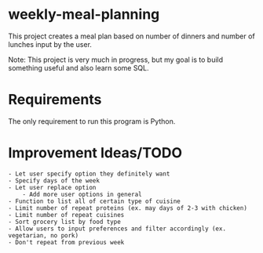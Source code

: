 # weekly-meal-planning
This project creates a meal plan based on number of dinners and number of lunches input by the user.

Note: This project is very much in progress, but my goal is to build something useful and also learn some SQL.

# Requirements
The only requirement to run this program is Python.

# Improvement Ideas/TODO
    - Let user specify option they definitely want
    - Specify days of the week
    - Let user replace option
        - Add more user options in general
    - Function to list all of certain type of cuisine
    - Limit number of repeat proteins (ex. may days of 2-3 with chicken)
    - Limit number of repeat cuisines
    - Sort grocery list by food type
    - Allow users to input preferences and filter accordingly (ex. vegetarian, no pork)
    - Don't repeat from previous week
